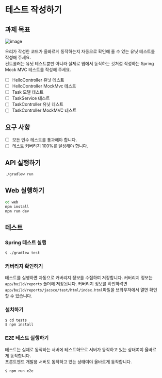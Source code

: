 # 테스트 작성하기

## 과제 목표

![image](https://user-images.githubusercontent.com/14071105/104756530-45f47f80-579f-11eb-9bbf-d47d065e207b.png)

우리가 작성한 코드가 올바르게 동작하는지 자동으로 확인해 줄 수 있는 유닛 테스트를 작성해 주세요.  
컨트롤러는 유닛 테스트뿐만 아니라 실제로 웹에서 동작하는 것처럼 작성하는 Spring Mock MVC 
테스트를 작성해 주세요.

* [ ] HelloController 유닛 테스트
* [ ] HelloController MockMvc 테스트
* [ ] Task 모델 테스트
* [ ] TaskService 테스트
* [ ] TaskController 유닛 테스트
* [ ] TaskController MockMVC 테스트

## 요구 사항

- [ ] 모든 인수 테스트를 통과해야 합니다.
- [ ] 테스트 커버리지 100%를 달성해야 합니다.

## API 실행하기

```bash
./gradlew run
```

## Web 실행하기

```bash
cd web
npm install
npm run dev
```

## 테스트

### Spring 테스트 실행

```bash
$ ./gradlew test
```

### 커버리지 확인하기

테스트를 실행하면 자동으로 커버리지 정보를 수집하여 저장합니다. 커버리지 정보는 `app/build/reports`
폴더에 저장됩니다. 커버리지 정보를 확인하려면 `app/build/reports/jacoco/test/html/index.html`파일을
브라우저에서 열면 확인할 수 있습니다.

### 설치하기

```bash
$ cd tests
$ npm install
```

### E2E 테스트 실행하기

테스트는 실제로 동작하는 서버에 테스트하므로 서버가 동작하고 있는 상태여야 올바르게 동작합니다.  
프론트엔드 개발용 서버도 동작하고 있는 상태여야 올바르게 동작합니다.

```bash
$ npm run e2e
```


